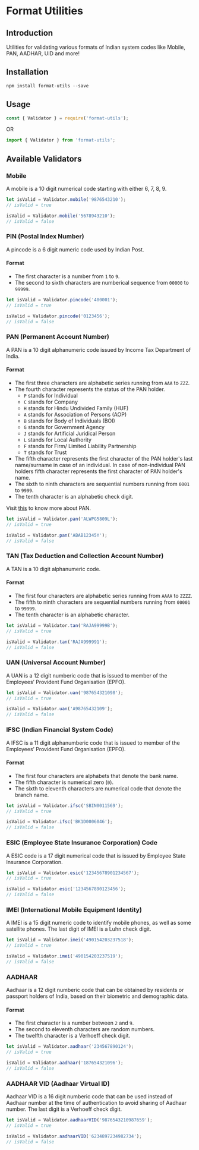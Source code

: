 # Format Utilities

## Introduction

Utilities for validating various formats of Indian system codes like Mobile, PAN, AADHAR, UID and more!

## Installation

```js
npm install format-utils --save
```

## Usage

```js
const { Validator } = require('format-utils');
```
OR
```js
import { Validator } from 'format-utils';
```

## Available Validators

### Mobile

A mobile is a 10 digit numerical code starting with either 6, 7, 8, 9.

```js
let isValid = Validator.mobile('9876543210');
// isValid = true

isValid = Validator.mobile('5678943210');
// isValid = false
```

### PIN (Postal Index Number)

A pincode is a 6 digit numeric code used by Indian Post.

#### Format
* The first character is a number from `1` to `9`.
* The second to sixth characters are numberical sequence from `00000` to `99999`.

```js
let isValid = Validator.pincode('400001');
// isValid = true

isValid = Validator.pincode('0123456');
// isValid = false
```

### PAN (Permanent Account Number)

A PAN is a 10 digit alphanumeric code issued by Income Tax Department of India.

#### Format
* The first three characters are alphabetic series running from `AAA` to `ZZZ`.
* The fourth character represents the status of the PAN holder.
  * `P` stands for Individual
  * `C` stands for Company
  * `H` stands for Hindu Undivided Family (HUF)
  * `A` stands for Association of Persons (AOP)
  * `B` stands for Body of Individuals (BOI)
  * `G` stands for Government Agency
  * `J` stands for Artificial Juridical Person
  * `L` stands for Local Authority
  * `F` stands for Firm/ Limited Liability Partnership
  * `T` stands for Trust
* The fifth character represents the first character of the PAN holder's last name/surname in case of an individual. In case of non-individual PAN holders fifth character represents the first character of PAN holder's name.
* The sixth to ninth characters are sequential numbers running from `0001` to `9999`.
* The tenth character is an alphabetic check digit.

Visit [this](https://www.incometaxindia.gov.in/Forms/tps/1.Permanent%20Account%20Number%20(PAN).pdf) to know more about PAN.

```js
let isValid = Validator.pan('ALWPG5809L');
// isValid = true

isValid = Validator.pan('ABAB12345Y');
// isValid = false
```

### TAN (Tax Deduction and Collection Account Number)

A TAN is a 10 digit alphanumeric code.

#### Format
* The first four characters are alphabetic series running from `AAAA` to `ZZZZ`.
* The fifth to ninth characters are sequential numbers running from `00001` to `99999`.
* The tenth character is an alphabetic character.

```js
let isValid = Validator.tan('RAJA99999B');
// isValid = true

isValid = Validator.tan('RAJA999991');
// isValid = false
```

### UAN (Universal Account Number)

A UAN is a 12 digit numberic code that is issued to member of the Employees’ Provident Fund Organisation (EPFO).

```js
let isValid = Validator.uan('987654321098');
// isValid = true

isValid = Validator.uan('A98765432109');
// isValid = false
```

### IFSC (Indian Financial System Code)

A IFSC is a 11 digit alphanumberic code that is issued to member of the Employees’ Provident Fund Organisation (EPFO).

#### Format
* The first four characters are alphabets that denote the bank name.
* The fifth character is numerical zero (`0`).
* The sixth to eleventh characters are numerical code that denote the branch name.


```js
let isValid = Validator.ifsc('SBIN0011569');
// isValid = true

isValid = Validator.ifsc('BK1D0006046');
// isValid = false
```

### ESIC (Employee State Insurance Corporation) Code

A ESIC code is a 17 digit numerical code that is issued by Employee State Insurance Corporation.

```js
let isValid = Validator.esic('12345678901234567');
// isValid = true

isValid = Validator.esic('1234567890123456');
// isValid = false
```

### IMEI (International Mobile Equipment Identity)

A IMEI is a 15 digit numeric code to identify mobile phones, as well as some satellite phones.
The last digit of IMEI is a Luhn check digit.

```js
let isValid = Validator.imei('490154203237518');
// isValid = true

isValid = Validator.imei('490154203237519');
// isValid = false
```

### AADHAAR

Aadhaar is a 12 digit numberic code that can be obtained by residents or passport holders of India, based on their biometric and demographic data.

#### Format
* The first character is a number between `2` and `9`.
* The second to eleventh characters are random numbers.
* The twelfth character is a Verhoeff check digit.

```js
let isValid = Validator.aadhaar('234567890124');
// isValid = true

isValid = Validator.aadhaar('187654321096');
// isValid = false
```

### AADHAAR VID (Aadhaar Virtual ID)

Aadhaar VID is a 16 digit numberic code that can be used instead of Aadhaar number at the time of authentication to avoid sharing of Aadhaar number.
The last digit is a Verhoeff check digit.

```js
let isValid = Validator.aadhaarVID('9876543210987659');
// isValid = true

isValid = Validator.aadhaarVID('6234897234982734');
// isValid = false
```
